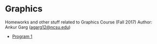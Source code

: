 # Graphics
Homeworks and other stuff related to Graphics Course (Fall 2017)
Author: Ankur Garg (agarg12@ncsu.edu)

- [Program 1](./Program1)
